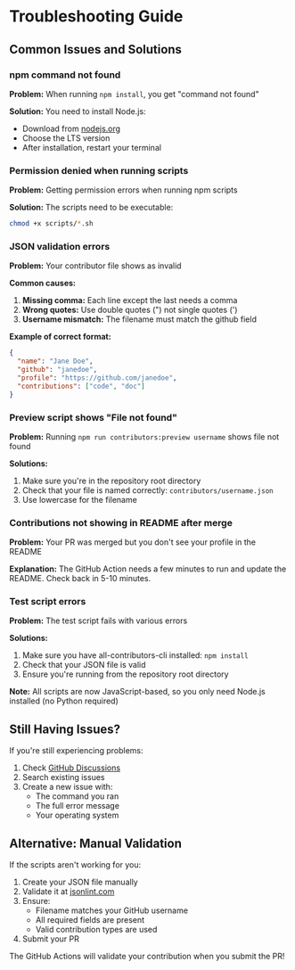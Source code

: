 # Troubleshooting Guide

## Common Issues and Solutions

### npm command not found
**Problem:** When running `npm install`, you get "command not found"

**Solution:** You need to install Node.js:
- Download from [nodejs.org](https://nodejs.org/)
- Choose the LTS version
- After installation, restart your terminal

### Permission denied when running scripts
**Problem:** Getting permission errors when running npm scripts

**Solution:** The scripts need to be executable:
```bash
chmod +x scripts/*.sh
```

### JSON validation errors
**Problem:** Your contributor file shows as invalid

**Common causes:**
1. **Missing comma:** Each line except the last needs a comma
2. **Wrong quotes:** Use double quotes (") not single quotes (')
3. **Username mismatch:** The filename must match the github field

**Example of correct format:**
```json
{
  "name": "Jane Doe",
  "github": "janedoe",
  "profile": "https://github.com/janedoe",
  "contributions": ["code", "doc"]
}
```

### Preview script shows "File not found"
**Problem:** Running `npm run contributors:preview username` shows file not found

**Solutions:**
1. Make sure you're in the repository root directory
2. Check that your file is named correctly: `contributors/username.json`
3. Use lowercase for the filename

### Contributions not showing in README after merge
**Problem:** Your PR was merged but you don't see your profile in the README

**Explanation:** The GitHub Action needs a few minutes to run and update the README. Check back in 5-10 minutes.

### Test script errors
**Problem:** The test script fails with various errors

**Solutions:**
1. Make sure you have all-contributors-cli installed: `npm install`
2. Check that your JSON file is valid
3. Ensure you're running from the repository root directory

**Note:** All scripts are now JavaScript-based, so you only need Node.js installed (no Python required)

## Still Having Issues?

If you're still experiencing problems:

1. Check [GitHub Discussions](https://github.com/OpenSource-Communities/guestbook/discussions)
2. Search existing issues
3. Create a new issue with:
   - The command you ran
   - The full error message
   - Your operating system

## Alternative: Manual Validation

If the scripts aren't working for you:

1. Create your JSON file manually
2. Validate it at [jsonlint.com](https://jsonlint.com/)
3. Ensure:
   - Filename matches your GitHub username
   - All required fields are present
   - Valid contribution types are used
4. Submit your PR

The GitHub Actions will validate your contribution when you submit the PR!